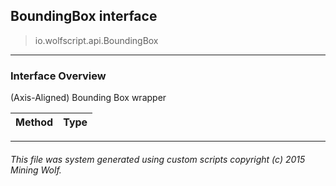 ## BoundingBox __interface__

>io.wolfscript.api.BoundingBox

---

### Interface Overview

(Axis-Aligned) Bounding Box wrapper

Method | Type   
--- | :--- 



---



###### This file was system generated using custom scripts copyright (c) 2015 Mining Wolf.
	

